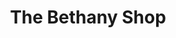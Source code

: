 ---
title: "The Bethany Shop"
url: /edinburgh/the-bethany-shop-haddington-place/
shop: Gebrauchtwaren
---